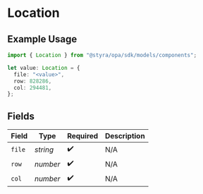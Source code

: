 # Location

## Example Usage

```typescript
import { Location } from "@styra/opa/sdk/models/components";

let value: Location = {
  file: "<value>",
  row: 828286,
  col: 294481,
};
```

## Fields

| Field              | Type               | Required           | Description        |
| ------------------ | ------------------ | ------------------ | ------------------ |
| `file`             | *string*           | :heavy_check_mark: | N/A                |
| `row`              | *number*           | :heavy_check_mark: | N/A                |
| `col`              | *number*           | :heavy_check_mark: | N/A                |